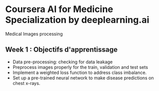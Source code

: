 # Coursera AI for Medicine Specialization by deeplearning.ai
Medical Images processing
## Week 1 : Objectifs d'apprentissage
+ Data pre-processing: checking for data leakage
+ Preprocess images properly for the train, validation and test sets
+ Implement a weighted loss function to address class imbalance.
+ Set up a pre-trained neural network to make disease predictions on chest x-rays.
